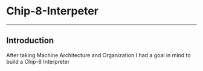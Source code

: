 # Chip-8-Interpeter
---
## Introduction
After taking Machine Architecture and Organization I had a goal in mind to build a Chip-8 Interpreter 

